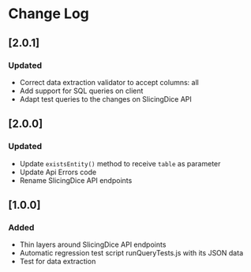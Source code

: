 # Change Log

## [2.0.1]
### Updated
- Correct data extraction validator to accept columns: all
- Add support  for SQL queries on client
- Adapt test queries to the changes on SlicingDice API

## [2.0.0]
### Updated
- Update `existsEntity()` method to receive `table` as parameter
- Update Api Errors code
- Rename SlicingDice API endpoints

## [1.0.0]
### Added
- Thin layers around SlicingDice API endpoints
- Automatic regression test script runQueryTests.js with its JSON data
- Test for data extraction
